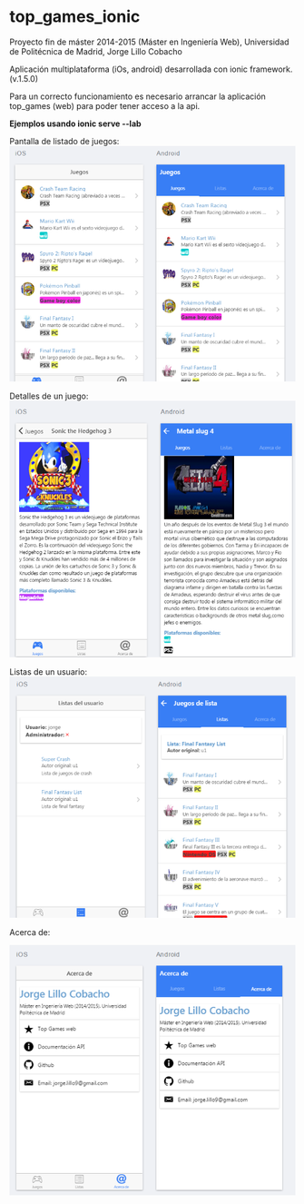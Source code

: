# top_games_ionic
Proyecto fin de máster 2014-2015 (Máster en Ingeniería Web), Universidad de Politécnica de Madrid, Jorge Lillo Cobacho

Aplicación multiplataforma (iOs, android) desarrollada con ionic framework. (v.1.5.0)

Para un correcto funcionamiento es necesario arrancar la aplicación top_games (web) para poder tener acceso a la api.


**Ejemplos usando ionic serve --lab**

Pantalla de listado de juegos:
![alt tag](https://github.com/jorgelillo7/top_games_ionic/blob/master/docs/1-%20home_juegos.png)



Detalles de un juego:
![alt tag](https://github.com/jorgelillo7/top_games_ionic/blob/master/docs/2-%20detalles%20juego.png)



Listas de un usuario:
![alt tag](https://github.com/jorgelillo7/top_games_ionic/blob/master/docs/3-%20listas.png)



Acerca de:

![alt tag](https://github.com/jorgelillo7/top_games_ionic/blob/master/docs/4%20-%20acerca%20de.png)







